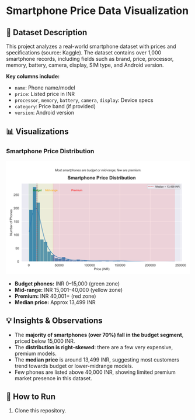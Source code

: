 # Smartphone Price Data Visualization

## 📄 Dataset Description
This project analyzes a real-world smartphone dataset with prices and specifications (source: Kaggle). The dataset contains over 1,000 smartphone records, including fields such as brand, price, processor, memory, battery, camera, display, SIM type, and Android version.

**Key columns include:**  
- `name`: Phone name/model  
- `price`: Listed price in INR  
- `processor`, `memory`, `battery`, `camera`, `display`: Device specs  
- `category`: Price band (if provided)  
- `version`: Android version  

## 📊 Visualizations

### Smartphone Price Distribution

![Price Distribution](images/price_distribution_enhanced.png)

- **Budget phones:** INR 0–15,000 (green zone)  
- **Mid-range:** INR 15,001–40,000 (yellow zone)  
- **Premium:** INR 40,001+ (red zone)  
- **Median price:** Approx 13,499 INR

## 💡 Insights & Observations

- The **majority of smartphones (over 70%) fall in the budget segment**, priced below 15,000 INR.  
- The **distribution is right-skewed**: there are a few very expensive, premium models.  
- The **median price** is around 13,499 INR, suggesting most customers trend towards budget or lower-midrange models.  
- Few phones are listed above 40,000 INR, showing limited premium market presence in this dataset.

## 🏁 How to Run

1. Clone this repository.  
